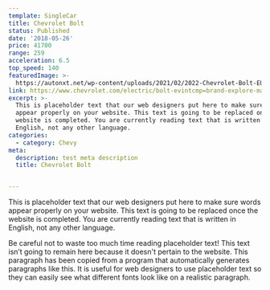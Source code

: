 ```yaml
---
template: SingleCar
title: Chevrolet Bolt
status: Published
date: '2018-05-26'
price: 41700
range: 259
acceleration: 6.5
top_speed: 140
featuredImage: >-
  https://autonxt.net/wp-content/uploads/2021/02/2022-Chevrolet-Bolt-EUV11.jpg
link: https://www.chevrolet.com/electric/bolt-evintcmp=brand-explore-mache
excerpt: >-
  This is placeholder text that our web designers put here to make sure words
  appear properly on your website. This text is going to be replaced once the
  website is completed. You are currently reading text that is written in
  English, not any other language.
categories:
  - category: Chevy
meta:
  description: test meta description
  title: Chevrolet Bolt


---
```


This is placeholder text that our web designers put here to make sure words appear properly on your website. This text is going to be replaced once the website is completed. You are currently reading text that is written in English, not any other language.

Be careful not to waste too much time reading placeholder text! This text isn’t going to remain here because it doesn't pertain to the website. This paragraph has been copied from a program that automatically generates paragraphs like this. It is useful for web designers to use placeholder text so they can easily see what different fonts look like on a realistic paragraph.
